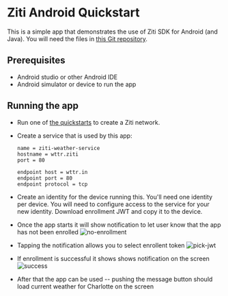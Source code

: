 # Ziti Android Quickstart

This is a simple app that demonstrates the use of Ziti SDK for Android (and Java). You will need the files in [this Git repository](https://github.com/openziti/ziti-android-app).

## Prerequisites

* Android studio or other Android IDE
* Android simulator or device to run the app

## Running the app

* Run one of [the quickstarts](https://docs.openziti.io/docs/learn/quickstarts/network/) to create a Ziti network.
* Create a service that is used by this app:

    ```
    name = ziti-weather-service
    hostname = wttr.ziti
    port = 80
    
    endpoint host = wttr.in
    endpoint port = 80
    endpoint protocol = tcp
    ```

* Create an identity for the device running this. You'll need one identity per device.
  You will need to configure access to the service for your new identity.
  Download enrollment JWT and copy it to the device.
* Once the app starts it will show notification to let user know that the app has not been enrolled
  ![no-enrollment](doc/no-enrollment.png)
* Tapping the notification allows you to select enrollent token
  ![pick-jwt](doc/pick-jwt.png)
*  If enrollment is successful it shows shows notification on the screen
  ![success](doc/enrollment-success.png)
* After that the app can be used -- pushing the message button should load current weather 
  for Charlotte on the screen
